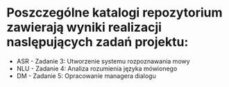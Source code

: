 # Poszczególne katalogi repozytorium zawierają wyniki realizacji naslępujących zadań projektu:

- ASR - Zadanie 3: Utworzenie systemu rozpoznawania mowy 
- NLU - Zadanie 4: Analiza rozumienia języka mówionego 
- DM - Zadanie 5: Opracowanie managera dialogu 

